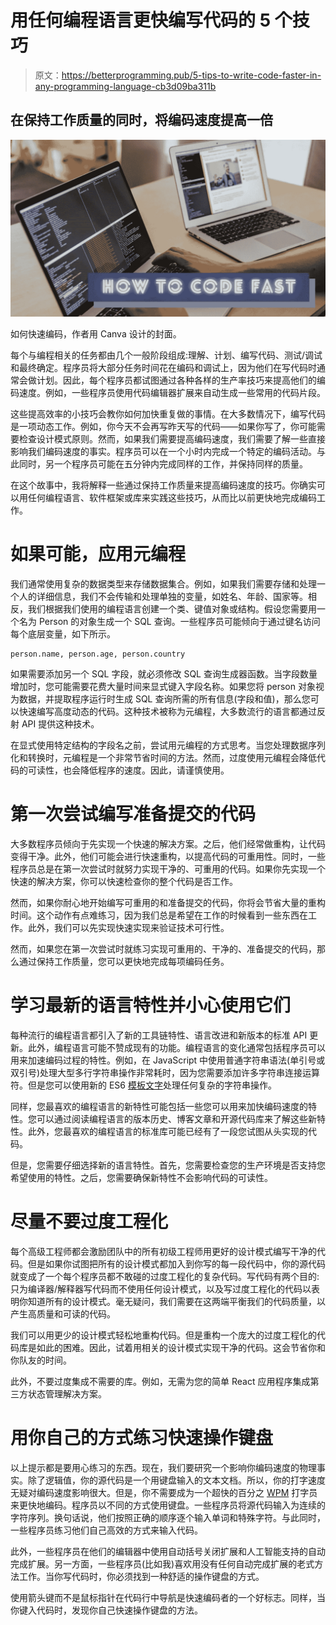 # 用任何编程语言更快编写代码的 5 个技巧

> 原文：<https://betterprogramming.pub/5-tips-to-write-code-faster-in-any-programming-language-cb3d09ba311b>

## 在保持工作质量的同时，将编码速度提高一倍

![](img/26f84e33c87fb647b399ce9c08303d1a.png)

如何快速编码，作者用 Canva 设计的封面。

每个与编程相关的任务都由几个一般阶段组成:理解、计划、编写代码、测试/调试和最终确定。程序员将大部分任务时间花在编码和调试上，因为他们在写代码时通常会做计划。因此，每个程序员都试图通过各种各样的生产率技巧来提高他们的编码速度。例如，一些程序员使用代码编辑器扩展来自动生成一些常用的代码片段。

这些提高效率的小技巧会教你如何加快重复做的事情。在大多数情况下，编写代码是一项动态工作。例如，你今天不会再写昨天写的代码——如果你写了，你可能需要检查设计模式原则。然而，如果我们需要提高编码速度，我们需要了解一些直接影响我们编码速度的事实。程序员可以在一个小时内完成一个特定的编码活动。与此同时，另一个程序员可能在五分钟内完成同样的工作，并保持同样的质量。

在这个故事中，我将解释一些通过保持工作质量来提高编码速度的技巧。你确实可以用任何编程语言、软件框架或库来实践这些技巧，从而比以前更快地完成编码工作。

# 如果可能，应用元编程

我们通常使用复杂的数据类型来存储数据集合。例如，如果我们需要存储和处理一个人的详细信息，我们不会传输和处理单独的变量，如姓名、年龄、国家等。相反，我们根据我们使用的编程语言创建一个类、键值对象或结构。假设您需要用一个名为 Person 的对象生成一个 SQL 查询。一些程序员可能倾向于通过键名访问每个底层变量，如下所示。

```
person.name, person.age, person.country
```

如果需要添加另一个 SQL 字段，就必须修改 SQL 查询生成器函数。当字段数量增加时，您可能需要花费大量时间来显式键入字段名称。如果您将 person 对象视为数据，并提取程序运行时生成 SQL 查询所需的所有信息(字段和值)，那么您可以快速编写高度动态的代码。这种技术被称为元编程，大多数流行的语言都通过反射 API 提供这种技术。

在显式使用特定结构的字段名之前，尝试用元编程的方式思考。当您处理数据序列化和转换时，元编程是一个非常节省时间的方法。然而，过度使用元编程会降低代码的可读性，也会降低程序的速度。因此，请谨慎使用。

# 第一次尝试编写准备提交的代码

大多数程序员倾向于先实现一个快速的解决方案。之后，他们经常做重构，让代码变得干净。此外，他们可能会进行快速重构，以提高代码的可重用性。同时，一些程序员总是在第一次尝试时就努力实现干净的、可重用的代码。如果你先实现一个快速的解决方案，你可以快速检查你的整个代码是否工作。

然而，如果你耐心地开始编写可重用的和准备提交的代码，你将会节省大量的重构时间。这个动作有点难练习，因为我们总是希望在工作的时候看到一些东西在工作。此外，我们可以先实现快速实现来验证技术可行性。

然而，如果您在第一次尝试时就练习实现可重用的、干净的、准备提交的代码，那么通过保持工作质量，您可以更快地完成每项编码任务。

# 学习最新的语言特性并小心使用它们

每种流行的编程语言都引入了新的工具链特性、语言改进和新版本的标准 API 更新。此外，编程语言可能不赞成现有的功能。编程语言的变化通常包括程序员可以用来加速编码过程的特性。例如，在 JavaScript 中使用普通字符串语法(单引号或双引号)处理大型多行字符串操作非常耗时，因为您需要添加许多字符串连接运算符。但是您可以使用新的 ES6 [模板文字](https://developer.mozilla.org/en-US/docs/Web/JavaScript/Reference/Template_literals)处理任何复杂的字符串操作。

同样，您最喜欢的编程语言的新特性可能包括一些您可以用来加快编码速度的特性。您可以通过阅读编程语言的版本历史、博客文章和开源代码库来了解这些新特性。此外，您最喜欢的编程语言的标准库可能已经有了一段您试图从头实现的代码。

但是，您需要仔细选择新的语言特性。首先，您需要检查您的生产环境是否支持您希望使用的特性。之后，您需要确保新特性不会影响代码的可读性。

# 尽量不要过度工程化

每个高级工程师都会激励团队中的所有初级工程师用更好的设计模式编写干净的代码。但是如果你试图把所有的设计模式都加入到你写的每一段代码中，你的源代码就变成了一个每个程序员都不敢碰的过度工程化的复杂代码。写代码有两个目的:只为编译器/解释器写代码而不使用任何设计模式，以及写过度工程化的代码以表明你知道所有的设计模式。毫无疑问，我们需要在这两端平衡我们的代码质量，以产生高质量和可读的代码。

我们可以用更少的设计模式轻松地重构代码。但是重构一个庞大的过度工程化的代码库是如此的困难。因此，试着用相关的设计模式实现干净的代码。这会节省你和你队友的时间。

此外，不要过度集成不需要的库。例如，无需为您的简单 React 应用程序集成第三方状态管理解决方案。

# 用你自己的方式练习快速操作键盘

以上提示都是要用心练习的东西。现在，我们要研究一个影响你编码速度的物理事实。除了逻辑值，你的源代码是一个用键盘输入的文本文档。所以，你的打字速度无疑对编码速度影响很大。但是，你不需要成为一个超快的百分之 [WPM](https://en.wikipedia.org/wiki/Words_per_minute) 打字员来更快地编码。程序员以不同的方式使用键盘。一些程序员将源代码输入为连续的字符序列。换句话说，他们按照正确的顺序逐个输入单词和特殊字符。与此同时，一些程序员练习他们自己高效的方式来输入代码。

此外，一些程序员在他们的编辑器中使用自动括号关闭扩展和人工智能支持的自动完成扩展。另一方面，一些程序员(比如我)喜欢用没有任何自动完成扩展的老式方法工作。当你写代码时，你必须找到一种舒适的操作键盘的方式。

使用箭头键而不是鼠标指针在代码行中导航是快速编码者的一个好标志。同样，当你键入代码时，发现你自己快速操作键盘的方法。